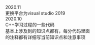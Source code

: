 2020.11  
更换平台为visual studio 2019  
2020.10  
C++学习过程的一些代码  
基本上涉及到的知识点都有，每分代码里面  
的注释都有详细写当前知识点和注意事项  

